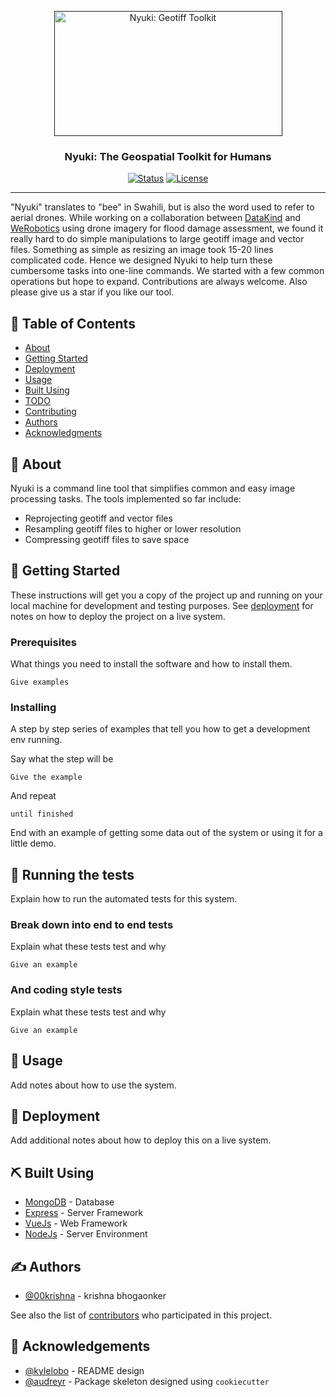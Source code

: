 <p align="center">
  <a href="" rel="noopener">
 <img width=365px height=200px src="https://imgur.com/laWENJw.png" alt="Nyuki: Geotiff Toolkit"></a>
</p>

<h3 align="center">Nyuki: The Geospatial Toolkit for Humans</h3>

<div align="center">

  [![Status](https://img.shields.io/badge/status-active-success.svg)]() 
  [![License](https://img.shields.io/badge/license-MIT-blue.svg)](/LICENSE)

</div>

---

<p align="justified"> "Nyuki" translates to "bee" in Swahili, but is also the word used 
                   to refer to aerial drones. While working on a collaboration between 
                   <a href="https://www.datakind.org/">DataKind</a> and 
                   <a href="https://werobotics.org/">WeRobotics</a>
                   using drone imagery for flood damage assessment, we found it 
                   really hard to do simple manipulations to large geotiff image and vector
                   files. Something as simple as resizing an image took 15-20 lines 
                   complicated code. Hence we designed Nyuki to help turn these cumbersome 
                   tasks into one-line commands. We started with a few common 
                   operations but hope to expand. Contributions are always welcome. Also please
                   give us a star if you like our tool.
                   


</p>

## 📝 Table of Contents
- [About](#about)
- [Getting Started](#getting_started)
- [Deployment](#deployment)
- [Usage](#usage)
- [Built Using](#built_using)
- [TODO](../TODO.md)
- [Contributing](../CONTRIBUTING.md)
- [Authors](#authors)
- [Acknowledgments](#acknowledgement)

## 🧐 About <a name = "about"></a>
Nyuki is a command line tool that simplifies common and easy image processing tasks. The tools implemented so far include:

* Reprojecting geotiff and vector files
* Resampling geotiff files to higher or lower resolution
* Compressing geotiff files to save space

## 🏁 Getting Started <a name = "getting_started"></a>
These instructions will get you a copy of the project up and running on your local machine for development and testing purposes. See [deployment](#deployment) for notes on how to deploy the project on a live system.

### Prerequisites
What things you need to install the software and how to install them.

```
Give examples
```

### Installing
A step by step series of examples that tell you how to get a development env running.

Say what the step will be

```
Give the example
```

And repeat

```
until finished
```

End with an example of getting some data out of the system or using it for a little demo.

## 🔧 Running the tests <a name = "tests"></a>
Explain how to run the automated tests for this system.

### Break down into end to end tests
Explain what these tests test and why

```
Give an example
```

### And coding style tests
Explain what these tests test and why

```
Give an example
```

## 🎈 Usage <a name="usage"></a>
Add notes about how to use the system.

## 🚀 Deployment <a name = "deployment"></a>
Add additional notes about how to deploy this on a live system.

## ⛏️ Built Using <a name = "built_using"></a>
- [MongoDB](https://www.mongodb.com/) - Database
- [Express](https://expressjs.com/) - Server Framework
- [VueJs](https://vuejs.org/) - Web Framework
- [NodeJs](https://nodejs.org/en/) - Server Environment

## ✍️ Authors <a name = "authors"></a>
- [@00krishna](https://github.com/00krishna) - krishna bhogaonker

See also the list of [contributors](https://github.com/kylelobo/The-Documentation-Compendium/contributors) who participated in this project.

## 🎉 Acknowledgements <a name = "acknowledgement"></a>
- [@kylelobo](https://github.com/kylelobo) - README design
- [@audreyr](https://github.com/audreyr/cookiecutter-pypackage) - Package skeleton designed using `cookiecutter`

